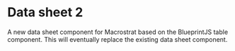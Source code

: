 # Data sheet 2

A new data sheet component for Macrostrat based on the BlueprintJS table component.
This will eventually replace the existing data sheet component.
